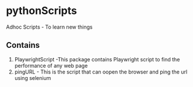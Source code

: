 # pythonScripts

Adhoc Scripts - To learn new things

## Contains

1. PlaywrightScript -This package contains Playwright script to find the performance of any web page
2. pingURL - This is the script that can oopen the browser and ping the url using selenium
